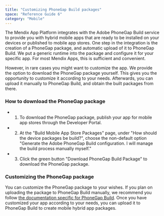 ```yaml
---
title: "Customizing PhoneGap Build packages"
space: "Reference Guide 6"
category: "Mobile"
---
```



The Mendix App Platform integrates with the Adobe PhoneGap Build service to provide you with hybrid mobile apps that are ready to be installed on your devices or published to mobile app stores. One step in the integration is the creation of a PhoneGap package, and automatic upload of it to PhoneGap Build. We put a generic runtime into the package and configure it for your specific app. For most Mendix Apps, this is sufficient and convenient.

However, in rare cases you might want to customize the app. We provide the option to download the PhoneGap package yourself. This gives you the opportunity to customize it according to your needs. Afterwards, you can upload it manually to PhoneGap Build, and obtain the built packages from there.

### How to download the PhoneGap package

 - 1. To download the PhoneGap package, publish your app for mobile app stores through the Developer Portal. 
 - 2. At the "Build Mobile App Store Packages" page, under "How should the device packages be build?", choose the non-default option "Generate the Adobe PhoneGap Build configuration. I will manage the build process manually myself." 
 - 3. Click the green button "Download PhoneGap Build Package" to download the PhoneGap package.

### Customizing the PhoneGap package

You can customize the PhoneGap package to your wishes. If you plan on uploading the package to PhoneGap Build manually, we recommend you follow [the documentation specific for PhoneGap Build](http://docs.build.phonegap.com/). Once you have customized your app according to your needs, you can upload it to PhoneGap Build to create mobile hybrid app packages.
